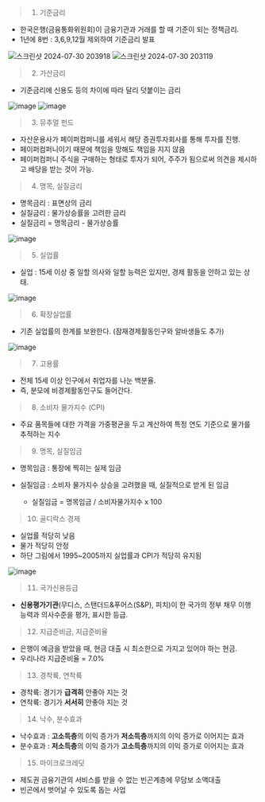 > 1. 기준금리
- 한국은행(금융통화위원회)이 금융기관과 거래를 할 때 기준이 되는 정책금리.
- 1년에 8번 : 3,6,9,12월 제외하여 기준금리 발표

![스크린샷 2024-07-30 203918](https://github.com/user-attachments/assets/f0adc860-f3c4-4a78-a470-da04274ce83d)
![스크린샷 2024-07-30 203119](https://github.com/user-attachments/assets/fa952bb8-ec3a-4254-8326-2fe8a30897be)


> 2. 가산금리
- 기준금리에 신용도 등의 차이에 따라 달리 덧붙이는 금리

![image](https://github.com/user-attachments/assets/dc1d50d6-254c-4a5d-91c3-1ce8ed07fb4e)
![image](https://github.com/user-attachments/assets/1512909d-61e3-48ff-98ee-ae8d3a2e70b7)

> 3. 뮤추얼 펀드
- 자산운용사가 페이퍼컴퍼니를 세워서 해당 증권투자회사를 통해 투자를 진행.
- 페이퍼컴퍼니이기 때문에 책임을 망해도 책임을 지지 않음
- 페이퍼컴퍼니 주식을 구매하는 형태로 투자가 되어, 주주가 됨으로써 의견을 제시하고 배당을 받는 것이 가능. 

> 4. 명목, 실질금리
- 명목금리 : 표면상의 금리
- 실질금리 : 물가상승률을 고려한 금리
- 실질금리 = 명목금리 - 물가상승률

![image](https://github.com/user-attachments/assets/fb44b02b-3515-4856-ba66-16059278a8cf)

> 5. 실업률
- 실업 : 15세 이상 중 일할 의사와 일할 능력은 있지만, 경제 활동을 안하고 있는 상태.

![image](https://github.com/user-attachments/assets/8c5d8cc1-8f23-4739-80a6-c5989213a9df)

> 6. 확장실업률
- 기존 실업률의 한계를 보완한다. (잠재경제활동인구와 알바생들도 추가)

![image](https://github.com/user-attachments/assets/fc2a33af-a696-47a1-803f-f5088ddba5bb)


> 7. 고용률
- 전체 15세 이상 인구에서 취업자를 나눈 백분율.
- 즉, 분모에 비경제활동인구도 들어간다.

> 8. 소비자 물가지수 (CPI)
- 주요 품목들에 대한 가격을 가중평균을 두고 계산하여 특정 연도 기준으로 물가를 추적하는 지수

> 9. 명목, 실질임금
- 명목임금 : 통장에 찍히는 실제 임금
- 실질임금 : 소비자 물가지수 상승을 고려했을 때, 실질적으로 받게 된 임금
    
    + 실질임금 = 명목임금 / 소비자물가지수 x 100

> 10. 골디락스 경제
- 실업률 적당히 낮음
- 물가 적당히 안정
- 하단 그림에서 1995~2005까지 실업률과 CPI가 적당히 유지됨

![image](https://github.com/user-attachments/assets/47b99ff6-4239-493f-9873-d7fdab5aaa8c)

> 11. 국가신용등급
- **신용평가기관**(무디스, 스탠더드&푸어스(S&P), 피치)이 한 국가의 정부 채무 이행 능력과 의사수준을 평가, 표시한 등급.

> 12. 지급준비금, 지급준비율
- 은행이 예금을 받았을 때, 현금 대출 시 최소한으로 가지고 있어야 하는 현금.
- 우리나라 지급준비율 = 7.0%

> 13. 경착륙, 연착륙
- 경착륙: 경기가 **급격히** 안좋아 지는 것
- 연착륙: 경기가 __서서히__ 안좋아 지는 것

> 14. 낙수, 분수효과
- 낙수효과 : **고소득층**의 이익 증가가 **저소득층**까지의 이익 증가로 이어지는 효과
- 분수효과 : **저소득층**의 이익 증가가 **고소득층**까지의 이익 증가로 이어지는 효과

> 15. 마이크로크레딧
- 제도권 금융기관의 서비스를 받을 수 없는 빈곤계층에 무담보 소액대출
- 빈곤에서 벗어날 수 있도록 돕는 사업
